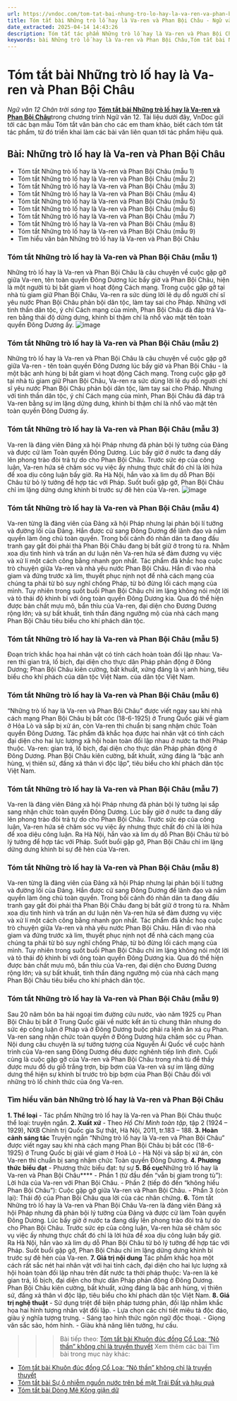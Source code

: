 ```yaml
---
url: https://vndoc.com/tom-tat-bai-nhung-tro-lo-hay-la-va-ren-va-phan-boi-chau-ctst-333328
title: Tóm tắt bài Những trò lố hay là Va-ren và Phan Bội Châu - Ngữ văn 12 Chân trời sáng tạo - VnDoc.com
date_extracted: 2025-04-14 14:43:26
description: Tóm tắt tác phẩm Những trò lố hay là Va-ren và Phan Bội Châu là bài viết được VnDoc biên soạn và đăng tải với các mẫu tóm tắt ngắn nhất, phục vụ bài học môn Ngữ Văn 12 Chân trời sáng tạo
keywords: bài Những trò lố hay là Va-ren và Phan Bội Châu,Tóm tắt bài Những trò lố hay là Va-ren và Phan Bội Châu,tóm tắt ngữ văn 12,Tóm tắt Những trò lố hay là Va-ren và Phan Bội Châu ngắn gọn,Tóm tắt Giá trị của tập Những trò lố hay là Va-ren và Phan Bội Châu hay nhất,Tóm tắt Những trò lố hay là Va-ren và Phan Bội Châu siêu ngắn,tóm tắt văn 12 Chân trời sáng tạo,tóm tắt tác phẩm ngữ văn 12,tóm tắt ngữ văn 12 Chân trời sáng tạo
---
```


# Tóm tắt bài Những trò lố hay là Va-ren và Phan Bội Châu
 _Ngữ văn 12 Chân trời sáng tạo_
[**Tóm tắt bài Những trò lố hay là Va-ren và Phan Bội Châu**](<https://vndoc.com/tom-tat-bai-nhung-tro-lo-hay-la-va-ren-va-phan-boi-chau-ctst-333328>)trong chương trình Ngữ văn 12. Tài liệu dưới đây, VnDoc gửi tới các bạn mẫu Tóm tắt văn bản cho các em tham khảo, biết cách tóm tắt tác phẩm, từ đó triển khai làm các bài văn liên quan tới tác phẩm hiệu quả.
## Bài: Những trò lố hay là Va-ren và Phan Bội Châu
  * Tóm tắt Những trò lố hay là Va-ren và Phan Bội Châu \(mẫu 1\)
  * Tóm tắt Những trò lố hay là Va-ren và Phan Bội Châu \(mẫu 2\)
  * Tóm tắt Những trò lố hay là Va-ren và Phan Bội Châu \(mẫu 3\)
  * Tóm tắt Những trò lố hay là Va-ren và Phan Bội Châu \(mẫu 4\)
  * Tóm tắt Những trò lố hay là Va-ren và Phan Bội Châu \(mẫu 5\)
  * Tóm tắt Những trò lố hay là Va-ren và Phan Bội Châu \(mẫu 6\)
  * Tóm tắt Những trò lố hay là Va-ren và Phan Bội Châu \(mẫu 7\)
  * Tóm tắt Những trò lố hay là Va-ren và Phan Bội Châu \(mẫu 8\)
  * Tóm tắt Những trò lố hay là Va-ren và Phan Bội Châu \(mẫu 9\)
  * Tìm hiểu văn bản Những trò lố hay là Va-ren và Phan Bội Châu

### **Tóm tắt Những trò lố hay là Va-ren và Phan Bội Châu \(mẫu 1\)**
Những trò lố hay là Va-ren và Phan Bội Châu là câu chuyện về cuộc gặp gỡ giữa Va-ren, tên toàn quyền Đông Dương lúc bấy giờ và Phan Bội Châu, hiện là một người tù bị bắt giam vì hoạt động Cách mạng. Trong cuộc gặp gỡ tại nhà tù giam giữ Phan Bội Châu, Va-ren ra sức dùng lời lẽ dụ dỗ người chí sĩ yêu nước Phan Bội Châu phản bội dân tộc, làm tay sai cho Pháp. Những với tinh thần dân tộc, ý chí Cách mạng của mình, Phan Bội Châu đã đáp trả Va-ren bằng thái độ dửng dưng, khinh bỉ thậm chí là nhổ vào mặt tên toàn quyền Đông Dương ấy.
![image](https://i.vdoc.vn/data/image/2024/12/20/tom-tat-nhung-tro-lo-hay-la-va-ren-va-phan-boi-chau-abs1.png)
### **Tóm tắt Những trò lố hay là Va-ren và Phan Bội Châu \(mẫu 2\)**
Những trò lố hay là Va-ren và Phan Bội Châu là câu chuyện về cuộc gặp gỡ giữa Va-ren - tên toàn quyền Đông Dương lúc bấy giờ và Phan Bội Châu - là một bậc anh hùng bị bắt giam vì hoạt động Cách mạng. Trong cuộc gặp gỡ tại nhà tù giam giữ Phan Bội Châu, Va-ren ra sức dùng lời lẽ dụ dỗ người chí sĩ yêu nước Phan Bội Châu phản bội dân tộc, làm tay sai cho Pháp. Nhưng với tinh thần dân tộc, ý chí Cách mạng của mình, Phan Bội Châu đã đáp trả Va-ren bằng sự im lặng dửng dưng, khinh bỉ thậm chí là nhổ vào mặt tên toàn quyền Đông Dương ấy.
### **Tóm tắt Những trò lố hay là Va-ren và Phan Bội Châu \(mẫu 3\)**
Va-ren là đảng viên Đảng xã hội Pháp nhưng đã phản bội lý tưởng của Đảng và được cử làm Toàn quyền Đông Dương. Lúc bấy giờ ở nước ta đang dấy lên phong trào đòi trả tự do cho Phan Bội Châu. Trước sức ép của công luận, Va-ren hứa sẽ chăm sóc vụ việc ấy nhưng thực chất đó chỉ là lời hứa để xoa dịu công luận bấy giờ. Ra Hà Nội, hắn vào xà lim dụ dỗ Phan Bội Châu từ bỏ lý tưởng để hợp tác với Pháp. Suốt buổi gặp gỡ, Phan Bội Châu chỉ im lặng dửng dưng khinh bỉ trước sự đê hèn của Va-ren.
![image](https://i.vdoc.vn/data/image/2024/12/20/tom-tat-nhung-tro-lo-hay-la-va-ren-va-phan-boi-chau-abs2.png)
### **Tóm tắt Những trò lố hay là Va-ren và Phan Bội Châu \(mẫu 4\)**
Va-ren từng là đảng viên của Đảng xã hội Pháp nhưng lại phản bội lí tưởng và đường lối của Đảng. Hắn được cử sang Đông Dương để lãnh đạo và nắm quyền làm ông chủ toàn quyền. Trong bối cảnh đó nhân dân ta đang đấu tranh gay gắt đòi phải thả Phan Bội Châu đang bị bắt giữ ở trong tù ra. Nhằm xoa dịu tình hình và trấn an dư luận nên Va-ren hứa sẽ đảm đương vụ việc và xử lí một cách công bằng nhanh gọn nhất. Tác phẩm đã khắc hoạ cuộc trò chuyện giữa Va-ren và nhà yêu nước Phan Bội Châu. Hắn đi vào nhà giam và đứng trước xà lim, thuyết phục nịnh nọt để nhà cách mạng của chúng ta phải từ bỏ suy nghĩ chống Pháp, từ bỏ đừng lối cách mạng của mình. Tuy nhiên trong suốt buổi Phan Bội Châu chỉ im lặng không nói một lời và tỏ thái độ khinh bỉ với ông toàn quyền Đông Dương kia. Qua đó thể hiện được bản chất mưu mô, bẩn thỉu của Va-ren, đại diện cho Đương Dương rộng lớn; và sự bất khuất, tinh thần đáng ngưỡng mộ của nhà cách mạng Phan Bội Châu tiêu biểu cho khí phách dân tộc.
### **Tóm tắt Những trò lố hay là Va-ren và Phan Bội Châu \(mẫu 5\)**
Đoạn trích khắc họa hai nhân vật có tính cách hoàn toàn đối lập nhau: Va-ren thì gian trá, lố bịch, đại diện cho thực dân Pháp phản động ở Đông Dương; Phan Bội Châu kiên cường, bất khuất, xứng đáng là vị anh hùng, tiêu biểu cho khí phách của dân tộc Việt Nam. của dân tộc Việt Nam.
### **Tóm tắt Những trò lố hay là Va-ren và Phan Bội Châu \(mẫu 6\)**
“Những trò lố hay là Va-ren và Phan Bội Châu” được viết ngay sau khi nhà cách mạng Phan Bội Châu bị bắt cóc \(18-6-1925\) ở Trung Quốc giải về giam ở Hỏa Lò và sắp bị xử án, còn Va-ren thì chuẩn bị sang nhậm chức Toàn quyền Đông Dương. Tác phẩm đã khắc họa được hai nhân vật có tính cách đại diện cho hai lực lượng xã hội hoàn toàn đối lập nhau ở nước ta thời Pháp thuộc. Va-ren: gian trá, lố bịch, đại diện cho thực dân Pháp phản động ở Đông Dương. Phan Bội Châu kiên cường, bất khuất, xứng đáng là “bậc anh hùng, vị thiên sứ, đấng xả thân vì độc lập”, tiêu biểu cho khí phách dân tộc Việt Nam.
### **Tóm tắt Những trò lố hay là Va-ren và Phan Bội Châu \(mẫu 7\)**
Va-ren là đảng viên Đảng xã hội Pháp nhưng đã phản bội lý tưởng lại sắp sang nhận chức toàn quyền Đông Dương. Lúc bấy giờ ở nước ta đang dấy lên phong trào đòi trả tự do cho Phan Bội Châu. Trước sức ép của công luận, Va-ren hứa sẽ chăm sóc vụ việc ấy nhưng thực chất đó chỉ là lời hứa để xoa diệu công luận. Ra Hà Nội, hắn vào xà lim dụ dỗ Phan Bội Châu từ bỏ lý tưởng để hợp tác với Pháp. Suốt buổi gặp gỡ, Phan Bội Châu chỉ im lặng dửng dưng khinh bỉ sự đê hèn của Va-ren.
### **Tóm tắt Những trò lố hay là Va-ren và Phan Bội Châu \(mẫu 8\)**
Va-ren từng là đảng viên của Đảng xã hội Pháp nhưng lại phản bội lí tưởng và đường lối của Đảng. Hắn được cử sang Đông Dương để lãnh đạo và nắm quyền làm ông chủ toàn quyền. Trong bối cảnh đó nhân dân ta đang đấu tranh gay gắt đòi phải thả Phan Bội Châu đang bị bắt giữ ở trong tù ra. Nhằm xoa dịu tình hình và trấn an dư luận nên Va-ren hứa sẽ đảm đương vụ việc và xử lí một cách công bằng nhanh gọn nhất. Tác phẩm đã khắc hoạ cuộc trò chuyện giữa Va-ren và nhà yêu nước Phan Bội Châu. Hắn đi vào nhà giam và đứng trước xà lim, thuyết phục nịnh nọt để nhà cách mạng của chúng ta phải từ bỏ suy nghĩ chống Pháp, từ bỏ đừng lối cách mạng của mình. Tuy nhiên trong suốt buổi Phan Bội Châu chỉ im lặng không nói một lời và tỏ thái độ khinh bỉ với ông toàn quyền Đông Dương kia. Qua đó thể hiện được bản chất mưu mô, bẩn thỉu của Va-ren, đại diện cho Đương Dương rộng lớn; và sự bất khuất, tinh thần đáng ngưỡng mộ của nhà cách mạng Phan Bội Châu tiêu biểu cho khí phách dân tộc.
### **Tóm tắt Những trò lố hay là Va-ren và Phan Bội Châu \(mẫu 9\)**
Sau 20 năm bôn ba hải ngoại tìm đường cứu nước, vào năm 1925 cụ Phan Bội Châu bị bắt ở Trung Quốc giải về nước kết án tù chung thân nhưng do sức ép công luận ở Pháp và ở Đông Dương buộc phải ra lệnh ân xá cụ Phan. Va-ren sang nhận chức toàn quyền ở Đông Dương hứa chăm sóc cụ Phan. Nội dung câu chuyện là sự tưởng tượng của Nguyễn Ái Quốc về cuộc hành trình của Va-ren sang Đông Dương đều được nghênh tiếp linh đình. Cuối cùng là cuộc gặp gỡ của Va-ren và Phan Bội Châu trong nhà tù để thấy được mưu đồ dụ giỗ trắng trợn, bịp bợm của Va-ren và sự im lặng dửng dưng thể hiện sự khinh bỉ trước trò bịp bợm của Phan Bội Châu đối với những trò lố chính thức của ông Va-ren.
### **Tìm hiểu văn bản Những trò lố hay là Va-ren và Phan Bội Châu**
**1\. Thể loại**
\- Tác phẩm Những trò lố hay là Va-ren và Phan Bội Châu thuộc thể loại: truyện ngắn.
**2\. Xuất xứ**
\- Theo _Hồ Chí Minh toàn tập,_ tập 2 \(1924 – 1929\), NXB Chính trị Quốc gia Sự thật, Hà Nội, 2011, tr.183 – 188.
**3\. Hoàn cảnh sáng tác**
Truyện ngắn “Những trò lố hay là Va-ren và Phan Bội Châu” được viết ngay sau khi nhà cách mạng Phan Bội Châu bị bắt cóc \(18-6-1925\) ở Trung Quốc bị giải về giam ở Hoả Lò - Hà Nội và sắp bị xử án, còn Va-ren thì chuẩn bị sang nhậm chức Toàn quyền Đông Dương.
**4\. Phương thức biểu đạt**
\- Phương thức biểu đạt: tự sự
**5\. Bố cục**Những trò lố hay là Va-ren và Phan Bội Châu****
\- Phần 1 \(từ đầu đến “vẫn bị giam trong tù”\): Lời hứa của Va-ren với Phan Bội Châu.
\- Phần 2 \(tiếp đó đến “không hiểu Phan Bội Châu”\): Cuộc gặp gỡ giữa Va-ren và Phan Bội Châu.
\- Phần 3 \(còn lại\): Thái độ của Phan Bội Châu qua lời của các nhân chứng.
**6.** Tóm tắt Những trò lố hay là Va-ren và Phan Bội Châu
Va-ren là đảng viên Đảng xã hội Pháp nhưng đã phản bội lý tưởng của Đảng và được cử làm Toàn quyền Đông Dương. Lúc bấy giờ ở nước ta đang dấy lên phong trào đòi trả tự do cho Phan Bội Châu. Trước sức ép của công luận, Va-ren hứa sẽ chăm sóc vụ việc ấy nhưng thực chất đó chỉ là lời hứa để xoa dịu công luận bấy giờ. Ra Hà Nội, hắn vào xà lim dụ dỗ Phan Bội Châu từ bỏ lý tưởng để hợp tác với Pháp. Suốt buổi gặp gỡ, Phan Bội Châu chỉ im lặng dửng dưng khinh bỉ trước sự đê hèn của Va-ren.
**7\. Giá trị nội dung**
Tác phẩm khắc họa một cách rất sắc nét hai nhân vật với hai tính cách, đại diện cho hai lực lượng xã hội hoàn toàn đối lập nhau trên đất nước ta thời pháp thuộc: Va-ren là kẻ gian trá, lố bịch, đại diện cho thực dân Pháp phản động ở Đông Dương. Phan Bội Châu kiên cường, bất khuất, xứng đáng là bậc anh hùng, vị thiên sứ, đấng xả thân vì độc lập, tiêu biểu cho khí phách dân tộc Việt Nam.
**8\. Giá trị nghệ thuật**
\- Sử dụng triệt để biện pháp tương phản, đối lập nhằm khắc họa hai hình tượng nhân vật đối lập.
\- Lựa chọn các chi tiết miêu tả độc đáo, giàu ý nghĩa tượng trưng.
\- Sáng tạo hình thức ngôn ngữ độc thoại.
\- Giọng văn sắc sảo, hóm hỉnh.
\- Giàu khả năng liên tưởng, hư cấu.
>>> Bài tiếp theo: [Tóm tắt bài Khuôn đúc đồng Cổ Loa: “Nỏ thần” không chỉ là truyền thuyết](<https://vndoc.com/tom-tat-bai-khuon-duc-dong-co-loa-no-than-khong-chi-la-truyen-thuyet-333333>)
Xem thêm các bài Tìm bài trong mục này khác:
  * [Tóm tắt bài Khuôn đúc đồng Cổ Loa: “Nỏ thần” không chỉ là truyền thuyết](</tom-tat-bai-khuon-duc-dong-co-loa-no-than-khong-chi-la-truyen-thuyet-333333>)
  * [Tóm tắt bài Sự ô nhiễm nguồn nước trên bề mặt Trái Đất và hậu quả](</tom-tat-bai-su-o-nhiem-nguon-nuoc-tren-be-mat-trai-dat-va-hau-qua-333334>)
  * [Tóm tắt bài Dòng Mê Kông giận dữ](</tom-tat-bai-dong-me-kong-gian-du-333336>)

